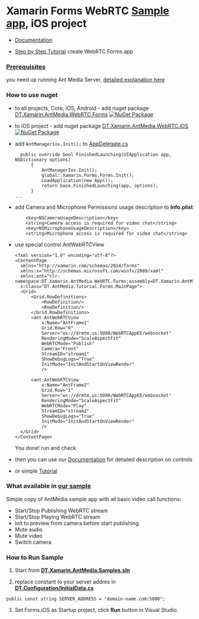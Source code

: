 # Xamarin Forms WebRTC [Sample app](https://github.com/DreamTeamMobile/Xamarin.AntMedia.Samples), iOS project

* [Documentation](https://github.com/DreamTeamMobile/Xamarin.AntMedia.Samples/wiki/Xamarin-Forms-WebRTC)

* [Step by Step Tutorial](https://github.com/DreamTeamMobile/Xamarin.AntMedia.Samples/wiki/Xamarin-Forms-WebRTC-Tutorial) create WebRTC Forms app


### [Prerequisites](https://github.com/DreamTeamMobile/Xamarin.AntMedia.Samples/wiki/Prerequisites)
  you need up running Ant Media Server, [detailed explanation here](https://github.com/DreamTeamMobile/Xamarin.AntMedia.Samples/wiki/Prerequisites)

### How to use nuget

* to all projects, Core, iOS, Android - add nuget package [DT.Xamarin.AntMedia.WebRTC.Forms](https://www.nuget.org/packages/DT.Xamarin.AntMedia.WebRTC.Forms/) [![NuGet Package](https://buildstats.info/nuget/DT.Xamarin.AntMedia.WebRTC.Forms)](https://www.nuget.org/packages/DT.Xamarin.AntMedia.WebRTC.Forms/)

* to iOS project - add nuget package [DT.Xamarin.AntMedia.WebRTC.iOS](https://www.nuget.org/packages/DT.Xamarin.AntMedia.WebRTC.iOS/) [![NuGet Package](https://buildstats.info/nuget/DT.Xamarin.AntMedia.WebRTC.iOS)](https://www.nuget.org/packages/DT.Xamarin.AntMedia.WebRTC.iOS/)


* add `AntManagerIos.Init();` to [AppDelegate.cs](https://github.com/DreamTeamMobile/Xamarin.AntMedia.Samples/blob/main/DT.WebRTC.Forms.iOS/AppDelegate.cs)
  ```
	public override bool FinishedLaunching(UIApplication app, NSDictionary options)
        {
            AntManagerIos.Init();
            global::Xamarin.Forms.Forms.Init();
            LoadApplication(new App());
            return base.FinishedLaunching(app, options);
        }
  ...
  ```
* add Camera and Microphone Permissions usage description to **Info.plist**
  ```
	  <key>NSCameraUsageDescription</key>
	  <string>Camera access is required for video chat</string>
	  <key>NSMicrophoneUsageDescription</key>
	  <string>Microphone access is required for video chat</string>
  ```
* use special control AntWebRTCView
  ```
  <?xml version="1.0" encoding="utf-8"?>
  <ContentPage
    xmlns="http://xamarin.com/schemas/2014/forms"
    xmlns:x="http://schemas.microsoft.com/winfx/2009/xaml"
    xmlns:ant="clr-namespace:DT.Xamarin.AntMedia.WebRTC.Forms;assembly=DT.Xamarin.AntMedia.WebRTC.Forms"
    x:Class="DT.AntMedia.Tutorial.Forms.MainPage">
    <Grid>
        <Grid.RowDefinitions>
            <RowDefinition/>
            <RowDefinition/>
        </Grid.RowDefinitions>
        <ant:AntWebRTCView
            x:Name="AntFrame1"
            Grid.Row="0"
            Server="ws://drmtm.us:5080/WebRTCAppEE/websocket"
            RenderingMode="ScaleAspectFit"
            WebRTCMode="Publish"
            Camera="Front"
            StreamID="stream1"
            ShowDebugLogs="True"
            InitMode="InitAndStartOnViewRender"
            />

        <ant:AntWebRTCView
            x:Name="AntFrame2"
            Grid.Row="1"
            Server="ws://drmtm.us:5080/WebRTCAppEE/websocket"
            RenderingMode="ScaleAspectFit"
            WebRTCMode="Play"
            StreamID="stream2"
            ShowDebugLogs="True"
            InitMode="InitAndStartOnViewRender"
            />
    </Grid>
  </ContentPage>
  ```
  You done! run and check

* then you can use our [Documentation](https://github.com/DreamTeamMobile/Xamarin.AntMedia.Samples/wiki/Xamarin-Forms-WebRTC) for detailed description on controls
* or simple [Tutorial](https://github.com/DreamTeamMobile/Xamarin.AntMedia.Samples/wiki/Xamarin-Forms-WebRTC-Tutorial)

### What available in [our sample](https://github.com/DreamTeamMobile/Xamarin.AntMedia.Samples)

Simple copy of AntMedia sample app with all basic video call functions:

* Start/Stop Publishing WebRTC stream
* Start/Stop Playing WebRTC stream
* Init to preview from camera before start publishing
* Mute audio
* Mute video
* Switch camera

### How to Run Sample

1. Start from **[DT.Xamarin.AntMedia.Samples.sln](https://github.com/DreamTeamMobile/Xamarin.AntMedia.Samples/blob/main/DT.Xamarin.AntMedia.Samples.sln)**

1. replace constant to your server addres in **[DT.Configuration/InitialData.cs](https://github.com/DreamTeamMobile/Xamarin.AntMedia.Samples/blob/main/DT.Configuration/InitialData.cs)**

```
public const string SERVER_ADDRESS = "domain-name.com:5080";
```

1. Set Forms.iOS as Startup project, click **Run** button in Visual Studio.
